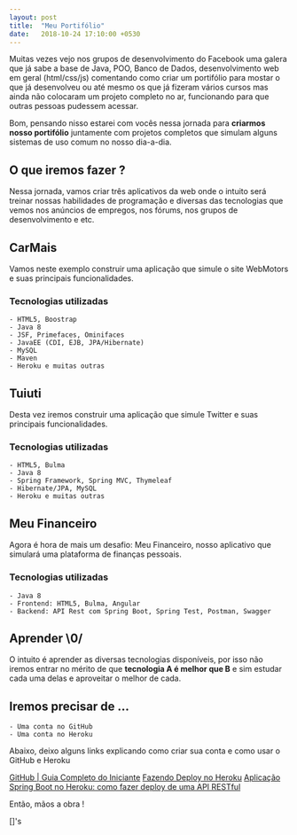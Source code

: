 ```yaml
---
layout: post
title:  "Meu Portifólio"
date:   2018-10-24 17:10:00 +0530
---
```


Muitas vezes vejo nos grupos de desenvolvimento do Facebook uma galera que já sabe a base de Java, POO, Banco de Dados, desenvolvimento web em geral (html/css/js) comentando como criar um portifólio para mostar o que já desenvolveu ou até mesmo os que já fizeram vários cursos mas ainda não colocaram um projeto completo no ar, funcionando para que outras pessoas pudessem acessar.

Bom, pensando nisso estarei com vocês nessa jornada para **criarmos nosso portifólio** juntamente com projetos completos que simulam alguns sistemas de uso comum no nosso dia-a-dia.

## O que iremos fazer ?

Nessa jornada, vamos criar três aplicativos da web onde o intuito será treinar nossas habilidades de programação e diversas das tecnologias que vemos nos anúncios de empregos, nos fórums, nos grupos de desenvolvimento e etc.


## CarMais

Vamos neste exemplo construir uma aplicação que simule o site WebMotors  e suas principais funcionalidades.

### Tecnologias utilizadas 
    - HTML5, Boostrap
    - Java 8
    - JSF, Primefaces, Ominifaces
    - JavaEE (CDI, EJB, JPA/Hibernate)
    - MySQL
    - Maven
    - Heroku e muitas outras



## Tuiuti

Desta vez iremos construir uma aplicação que simule Twitter e suas principais funcionalidades.

### Tecnologias utilizadas 
    - HTML5, Bulma
    - Java 8
    - Spring Framework, Spring MVC, Thymeleaf
    - Hibernate/JPA, MySQL
    - Heroku e muitas outras



## Meu Financeiro

Agora é hora de mais um desafio: Meu Financeiro, nosso aplicativo que simulará uma plataforma de finanças pessoais.

### Tecnologias utilizadas 
    - Java 8
    - Frontend: HTML5, Bulma, Angular
    - Backend: API Rest com Spring Boot, Spring Test, Postman, Swagger



## Aprender \0/

O intuito é aprender as diversas tecnologias disponíveis, por isso não iremos entrar no mérito de que **tecnologia A é melhor que B** e sim estudar cada uma delas e aproveitar o melhor de cada.



## Iremos precisar de ...

    - Uma conta no GitHub
    - Uma conta no Heroku

Abaixo, deixo alguns links explicando como criar sua conta e como usar o GitHub e Heroku

[GitHub | Guia Completo do Iniciante](https://www.youtube.com/watch?v=UbJLOn1PAKw)
[Fazendo Deploy no Heroku](https://www.youtube.com/watch?v=kY4u39a6Ueg)
[Aplicação Spring Boot no Heroku: como fazer deploy de uma API RESTful](https://www.youtube.com/watch?v=dusvP0CFisw)



Então, mãos a obra !

[]'s